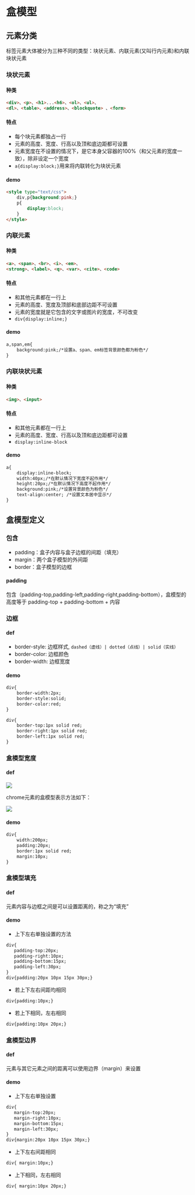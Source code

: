 # 盒模型
## 元素分类
标签元素大体被分为三种不同的类型：块状元素、内联元素(又叫行内元素)和内联块状元素
### 块状元素
#### 种类
```html
<div>、<p>、<h1>...<h6>、<ol>、<ul>、
<dl>、<table>、<address>、<blockquote> 、<form>
```
#### 特点
- 每个块元素都独占一行
- 元素的高度、宽度、行高以及顶和底边距都可设置
- 元素宽度在不设置的情况下，是它本身父容器的100%（和父元素的宽度一致），除非设定一个宽度
- `a{display:block;}`用来将内联转化为块状元素
#### demo
```html
<style type="text/css">
    div,p{background:pink;}
    p{
        display:block;
    }
</style>
```
### 内联元素
#### 种类
```html
<a>、<span>、<br>、<i>、<em>、
<strong>、<label>、<q>、<var>、<cite>、<code>
```
#### 特点
- 和其他元素都在一行上
- 元素的高度、宽度及顶部和底部边距不可设置
- 元素的宽度就是它包含的文字或图片的宽度，不可改变
- `div{display:inline;}`
#### demo
```html
a,span,em{
	background:pink;/*设置a、span、em标签背景颜色都为粉色*/
}
```
### 内联块状元素
#### 种类
```html
<img>、<input>
```
#### 特点
- 和其他元素都在一行上
- 元素的高度、宽度、行高以及顶和底边距都可设置
- `display:inline-block`
#### demo
```html
a{
    display:inline-block;
	width:40px;/*在默认情况下宽度不起作用*/
	height:20px;/*在默认情况下高度不起作用*/
	background:pink;/*设置背景颜色为粉色*/
	text-align:center; /*设置文本居中显示*/
}
```

## 盒模型定义
### 包含
- padding：盒子内容与盒子边框的间距（填充）
- margin：两个盒子模型的外间距
- border：盒子模型的边框
#### padding
包含（padding-top,padding-left,padding-right,padding-bottom），盒模型的高度等于 padding-top + padding-bottom + 内容

### 边框
#### def
- border-style: 边框样式, `dashed（虚线）| dotted（点线）| solid（实线）`
- border-color: 边框颜色
- border-width: 边框宽度
#### demo
```html
div{
    border-width:2px;
    border-style:solid;
    border-color:red;
}
```
```html
div{
    border-top:1px solid red;
    border-right:1px solid red; 
    border-left:1px solid red;
}
```

### 盒模型宽度
#### def

![](../files/pics/盒模型宽度.bmp)

chrome元素的盒模型表示方法如下：

![](../files/pics/chrome元素盒模型.png)
#### demo
```html
div{
    width:200px;
    padding:20px;
    border:1px solid red;
    margin:10px;    
}
```

### 盒模型填充
#### def
元素内容与边框之间是可以设置距离的，称之为“填充”
#### demo
- 上下左右单独设置的方法
```html
div{
   padding-top:20px;
   padding-right:10px;
   padding-bottom:15px;
   padding-left:30px;
}
div{padding:20px 10px 15px 30px;}
```
- 若上下左右间距均相同
```html
div{padding:10px;}
```
- 若上下相同，左右相同
```html
div{padding:10px 20px;}
```

### 盒模型边界
#### def
元素与其它元素之间的距离可以使用边界（margin）来设置
#### demo
- 上下左右单独设置
```html
div{
   margin-top:20px;
   margin-right:10px;
   margin-bottom:15px;
   margin-left:30px;
}
div{margin:20px 10px 15px 30px;}
```
- 上下左右间距相同
```html
div{ margin:10px;}
```
- 上下相同，左右相同
```html
div{ margin:10px 20px;}
```



